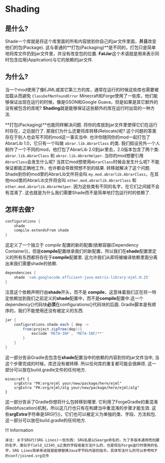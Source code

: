 # Shading

## 是什么?

Shade一个库就是将这个库里面的所有内容放到你自己的jar文件里面，**并且**改变他们的包(Package). 这与普通的**打包(Packaging)**是不同的，打包只是简单地将库文件扔到jar文件里，并没有改变包的位置. **FatJar**这个术语就是用来表示同时包含应用(Application)与它的依赖的jar文件.

## 为什么?

当一个mod使用了像EJML或其它第三方的库，通常在运行的时候这些库也需要被加载从而避免 `ClassDefNotFoundError` Minecraft和Forge使用了一些库，他们能够保证出现在运行的时候，像是GSON和Google Guava，但是如果是其它额外的没有被包含的库呢? **Shading**就是能够保证这些额外的库在运行时出现的一种方法.

**打包(Packaging)**也能同样解决问题. 将你的库放到jar文件里使得它们在运行时存在，之后就行了. 那我们为什么还要将库转移(Relocate)呢? 这个问题的答案存在于别人也会写不同的mod这一事实当中. 也许你随同你的mod一起打包了AbrarLib 1.0，它只有一个叫做 `abrar.lib.AbrarClass` 的类. 我们假设另外一个人制作了一个不同的mod，他打包了AbrarLib 2.0到jar里去，2.0版本包含了两个类: `abrar.lib.AbrarClass` 和 `abrar.lib.AbrarHelper`. 当你的mod想要引用`AbrarClass`会发生什么呢? 当其它mod想使用`AbrarClass`时候会发生什么呢? 不能保证都能正确地工作，也许都会导致预想不到的结果. 转移就解决了这个问题. Shade到你的mod里的AbrarLib文件将会叫 `my.mod.abrarlib.AbrarClass`，在其他mod里的AbrarLib文件将会叫 `other.mod.abrarlib.AbrarClass` 和 `other.mod.abrarlib.AbrarHelper`. 因为这些类有不同的名字，在它们之间就不会有混淆了. 这也就是为什么我们需要Shade而不是简单地打包运行时的依赖了.

## 怎样去做?

```gradle
configurations {
    shade
    compile.extendsFrom shade
}
```

这定义了一个独立于 *compile* 配置的新的配置(依赖容器(Dependency Container))，但是**compile**配置继承我们的新配置，所以我们在**shade**配置里定义的所有东西都将存在于**compile**配置里. 这允许我们从即将被编译依赖里面分离出来我们需要shade的依赖.

```gradle
dependencies {
    shade 'com.googlecode.efficient-java-matrix-library:ejml:0.25'
}
```

注意这个依赖声明行由**shade**开头，而不是 **compile**，这意味着我们正在将一特定依赖加到我们之前定义的**shade**配置中，而不是**compile**配置中.这一个dependency{}代码块**必须**在configurations{}代码块的后面. Gradle脚本是有顺序的，我们不能使用还没有被定义的东西.

```gradle
jar {
    configurations.shade.each { dep ->
        from(project.zipTree(dep)){
            exclude 'META-INF', 'META-INF/**'
        }
    }
}
```

这一部分告诉Gradle去包含在**shade**配置当中的依赖的内容到你的jar文件当中, 当这个步骤完成的时候，库还没有被转移. 所以任何库的重复都可能会很麻烦. 这一部分可以放在build.gradle文件的任何地方.

```
minecraft {
    srgExtra "PK:org/ejml your/new/package/here/ejml"
    srgExtra "PK:org/ejml/alg your/new/package/here/ejml/alg"
}
```

这一部分告诉了Gradle你想将什么包转移到哪里. 它利用了ForgeGradle的重混淆(Reobfuscation)机制，所以这几行也只有在构建当中重混淆的步骤才能生效. 这些**srgExtra**字符串是SRG行()，它们也可以被定义为单独的类、字段、方法和包. 这一部分可以放在build.gradle的任何地方.

!!! Information

	译注: 关于SRG行(SRG Lines)一些东西: SRG名是以Searge命名的，为了多版本通用而创建的名字，类似于field_12345_a之类的字段或者方法什么的，也是现在Forge运行时使用的名字，SRG Lines简单来说就是能够替换Java字节码内容的指令，具体写法什么的可以参考MCP的conf/joined.srg文件